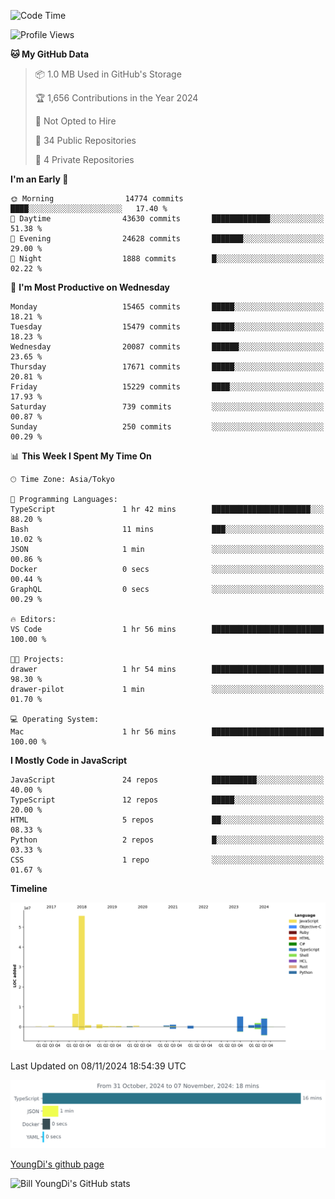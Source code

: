 <!--START_SECTION:waka-->
![Code Time](http://img.shields.io/badge/Code%20Time-998%20hrs%2026%20mins-blue)

![Profile Views](http://img.shields.io/badge/Profile%20Views-0-blue)

**🐱 My GitHub Data** 

> 📦 1.0 MB Used in GitHub's Storage 
 > 
> 🏆 1,656 Contributions in the Year 2024
 > 
> 🚫 Not Opted to Hire
 > 
> 📜 34 Public Repositories 
 > 
> 🔑 4 Private Repositories 
 > 
**I'm an Early 🐤** 

```text
🌞 Morning                14774 commits       ████░░░░░░░░░░░░░░░░░░░░░   17.40 % 
🌆 Daytime                43630 commits       █████████████░░░░░░░░░░░░   51.38 % 
🌃 Evening                24628 commits       ███████░░░░░░░░░░░░░░░░░░   29.00 % 
🌙 Night                  1888 commits        █░░░░░░░░░░░░░░░░░░░░░░░░   02.22 % 
```
📅 **I'm Most Productive on Wednesday** 

```text
Monday                   15465 commits       █████░░░░░░░░░░░░░░░░░░░░   18.21 % 
Tuesday                  15479 commits       █████░░░░░░░░░░░░░░░░░░░░   18.23 % 
Wednesday                20087 commits       ██████░░░░░░░░░░░░░░░░░░░   23.65 % 
Thursday                 17671 commits       █████░░░░░░░░░░░░░░░░░░░░   20.81 % 
Friday                   15229 commits       ████░░░░░░░░░░░░░░░░░░░░░   17.93 % 
Saturday                 739 commits         ░░░░░░░░░░░░░░░░░░░░░░░░░   00.87 % 
Sunday                   250 commits         ░░░░░░░░░░░░░░░░░░░░░░░░░   00.29 % 
```


📊 **This Week I Spent My Time On** 

```text
🕑︎ Time Zone: Asia/Tokyo

💬 Programming Languages: 
TypeScript               1 hr 42 mins        ██████████████████████░░░   88.20 % 
Bash                     11 mins             ███░░░░░░░░░░░░░░░░░░░░░░   10.02 % 
JSON                     1 min               ░░░░░░░░░░░░░░░░░░░░░░░░░   00.86 % 
Docker                   0 secs              ░░░░░░░░░░░░░░░░░░░░░░░░░   00.44 % 
GraphQL                  0 secs              ░░░░░░░░░░░░░░░░░░░░░░░░░   00.29 % 

🔥 Editors: 
VS Code                  1 hr 56 mins        █████████████████████████   100.00 % 

🐱‍💻 Projects: 
drawer                   1 hr 54 mins        █████████████████████████   98.30 % 
drawer-pilot             1 min               ░░░░░░░░░░░░░░░░░░░░░░░░░   01.70 % 

💻 Operating System: 
Mac                      1 hr 56 mins        █████████████████████████   100.00 % 
```

**I Mostly Code in JavaScript** 

```text
JavaScript               24 repos            ██████████░░░░░░░░░░░░░░░   40.00 % 
TypeScript               12 repos            █████░░░░░░░░░░░░░░░░░░░░   20.00 % 
HTML                     5 repos             ██░░░░░░░░░░░░░░░░░░░░░░░   08.33 % 
Python                   2 repos             █░░░░░░░░░░░░░░░░░░░░░░░░   03.33 % 
CSS                      1 repo              ░░░░░░░░░░░░░░░░░░░░░░░░░   01.67 % 
```



**Timeline**

![Lines of Code chart](https://raw.githubusercontent.com/Youngdi/Youngdi/master/assets/bar_graph.png)


 Last Updated on 08/11/2024 18:54:39 UTC
<!--END_SECTION:waka-->

![wakatime](./images/stat.svg)

[YoungDi's github page](https://youngdi.github.io)

![Bill YoungDi's GitHub stats](https://github-readme-stats.vercel.app/api?username=youngdi&count_private=true&show_icons=true)
